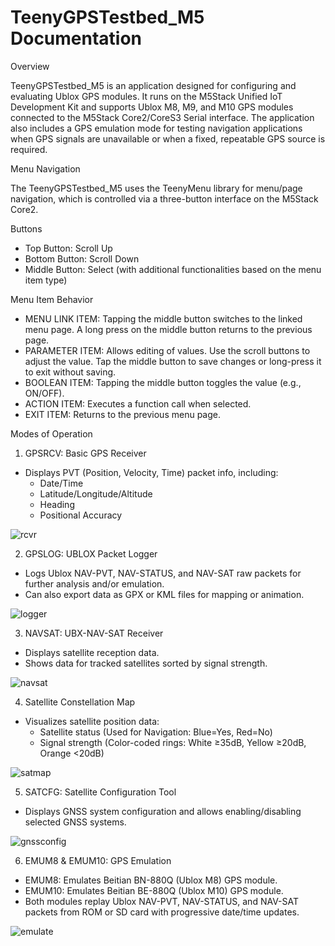 # TeenyGPSTestbed_M5 Documentation

Overview

TeenyGPSTestbed_M5 is an application designed for configuring and evaluating Ublox GPS modules. It runs on the M5Stack Unified IoT Development Kit and supports Ublox M8, M9, and M10 GPS modules connected to the M5Stack Core2/CoreS3 Serial interface. The application also includes a GPS emulation mode for testing navigation applications when GPS signals are unavailable or when a fixed, repeatable GPS source is required.

Menu Navigation

The TeenyGPSTestbed_M5 uses the TeenyMenu library for menu/page navigation, which is controlled via a three-button interface on the M5Stack Core2.

Buttons
 - Top Button: Scroll Up
 - Bottom Button: Scroll Down
 - Middle Button: Select (with additional functionalities based on the menu item type)

Menu Item Behavior
 - MENU LINK ITEM: Tapping the middle button switches to the linked menu page. A long press on the middle button returns to the previous page.
 - PARAMETER ITEM: Allows editing of values. Use the scroll buttons to adjust the value. Tap the middle button to save changes or long-press it to exit without saving.
 - BOOLEAN ITEM: Tapping the middle button toggles the value (e.g., ON/OFF).
 - ACTION ITEM: Executes a function call when selected.
 - EXIT ITEM: Returns to the previous menu page.

Modes of Operation

1. GPSRCV: Basic GPS Receiver
 - Displays PVT (Position, Velocity, Time) packet info, including:
     - Date/Time
     - Latitude/Longitude/Altitude
     - Heading
     - Positional Accuracy

![rcvr](https://github.com/user-attachments/assets/44933f0f-ee60-4185-a83a-6f1d62cc16ba)

2. GPSLOG: UBLOX Packet Logger
 - Logs Ublox NAV-PVT, NAV-STATUS, and NAV-SAT raw packets for further analysis and/or emulation.
 - Can also export data as GPX or KML files for mapping or animation.

![logger](https://github.com/user-attachments/assets/76e60714-89a7-4215-b9e3-44fe045ecd9c)

3. NAVSAT: UBX-NAV-SAT Receiver
 - Displays satellite reception data.
 - Shows data for tracked satellites sorted by signal strength.

![navsat](https://github.com/user-attachments/assets/81b5195e-e7c8-4fdd-8519-e363819dadc6)

4. Satellite Constellation Map
 - Visualizes satellite position data:
     - Satellite status (Used for Navigation: Blue=Yes, Red=No)
     - Signal strength (Color-coded rings: White ≥35dB, Yellow ≥20dB, Orange <20dB)

![satmap](https://github.com/user-attachments/assets/4119fc8f-0d75-4e7a-a513-4fce083ca1e6)

5. SATCFG: Satellite Configuration Tool
 - Displays GNSS system configuration and allows enabling/disabling selected GNSS systems.

![gnssconfig](https://github.com/user-attachments/assets/b6c171d3-360c-4afe-a90b-d0e92ae4508c)

6. EMUM8 & EMUM10: GPS Emulation
 - EMUM8: Emulates Beitian BN-880Q (Ublox M8) GPS module.
 - EMUM10: Emulates Beitian BE-880Q (Ublox M10) GPS module.
 - Both modules replay Ublox NAV-PVT, NAV-STATUS, and NAV-SAT packets from ROM or SD card with progressive date/time updates.

![emulate](https://github.com/user-attachments/assets/886de429-d785-4dba-84fc-5d3719fe9072)
